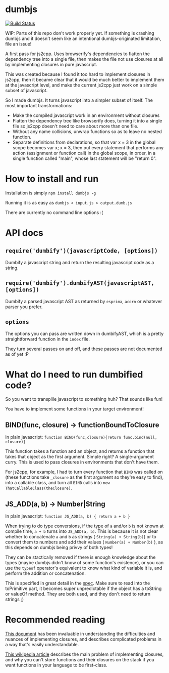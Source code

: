 # dumbjs

[![Build Status](https://travis-ci.org/fabiosantoscode/dumbjs.svg?branch=master)](https://travis-ci.org/fabiosantoscode/dumbjs)

WIP: Parts of this repo don't work properly yet. If something is crashing dumbjs and it doesn't seem like an intentional dumbjs-originated limitation, file an issue!

A first pass for js2cpp. Uses browserify's dependencies to flatten the dependency tree into a single file, then makes the file not use closures at all by implementing closures in pure javascript.

This was created because I found it too hard to implement closures in js2cpp, then it became clear that it would be much better to implement them at the javascript level, and make the current js2cpp just work on a simple subset of javascript.

So I made dumbjs. It turns javascript into a simpler subset of itself. The most important transformations:

 * Make the compiled javascript work in an environment without closures
 * Flatten the dependency tree like browserify does, turning it into a single file so js2cpp doesn't need to care about more than one file.
 * Without any name collisions, unwrap functions so as to leave no nested function.
 * Separate definitions from declarations, so that var x = 3 in the global scope becomes var x; x = 3, then put every statement that performs any action (assignment or function call) in the global scope, in order, in a single function called "main", whose last statement will be "return 0".


# How to install and run

Installation is simply `npm install dumbjs -g`

Running it is as easy as `dumbjs < input.js > output.dumb.js`

There are currently no command line options :(


# API docs

## `require('dumbify')(javascriptCode, [options])`

Dumbify a javascript string and return the resulting javascript code as a string.

## `require('dumbify').dumbifyAST(javascriptAST, [options])`

Dumbify a parsed javascript AST as returned by `esprima`, `acorn` or whatever parser you prefer.

## `options`

The options you can pass are written down in dumbifyAST, which is a pretty straightforward function in the `index` file.

They turn several passes on and off, and these passes are not documented as of yet :P


# What do I need to run dumbified code?

So you want to transplile javascript to something huh? That sounds like fun!

You have to implement some functions in your target environment!


## BIND(func, closure) -> functionBoundToClosure

In plain javascript: `function BIND(func,closure){return func.bind(null, closure)}`

This function takes a function and an object, and returns a function that takes that object as the first argument. Simple right? A single-argument curry. This is used to pass closures in environments that don't have them.

For js2cpp, for example, I had to turn every function that `BIND` was called on (these functions take `_closure` as the first argument so they're easy to find), into a callable class, and turn all `BIND` calls into `new ThatCallableClass(theClosure)`.


## JS_ADD(a, b) -> Number|String

In plain javascript: `function JS_ADD(a, b) { return a + b }`

When trying to do type conversions, if the type of `a` and/or `b` is not known at compile time, `a + b` turns into `JS_ADD(a, b)`. This is because it is not clear whether to concatenate `a` and `b` as strings ( `String(a) + String(b)`) or to convert them to numbers and add their values ( `Number(a) + Number(b)` ), as this depends on dumbjs being privvy of both types!

They can be stactically removed if there is enough knowledge about the types (maybe dumbjs didn't know of some function's existence), or you can use the `typeof` operator's equivalent to know what kind of variable it is, and perform the addition or concatenation.

This is specified in great detail in the [spec](https://tc39.github.io/ecma262/#sec-addition-operator-plus-runtime-semantics-evaluation). Make sure to read into the toPrimitive part, it becomes super unpredictable if the object has a toString or valueOf method. They are both used, and they don't need to return strings ;)

# Recommended reading

[This document](http://dspace.mit.edu/bitstream/handle/1721.1/5854/AIM-199.pdf) has been invaluable in understanding the difficulties and nuances of implementing closures, and describes complicated problems in a way that's easily understandable.

[This wikipedia article](https://en.wikipedia.org/wiki/Funarg_problem) describes the main problem of implementing closures, and why you can't store functions and their closures on the stack if you want functions in your language to be first-class.
